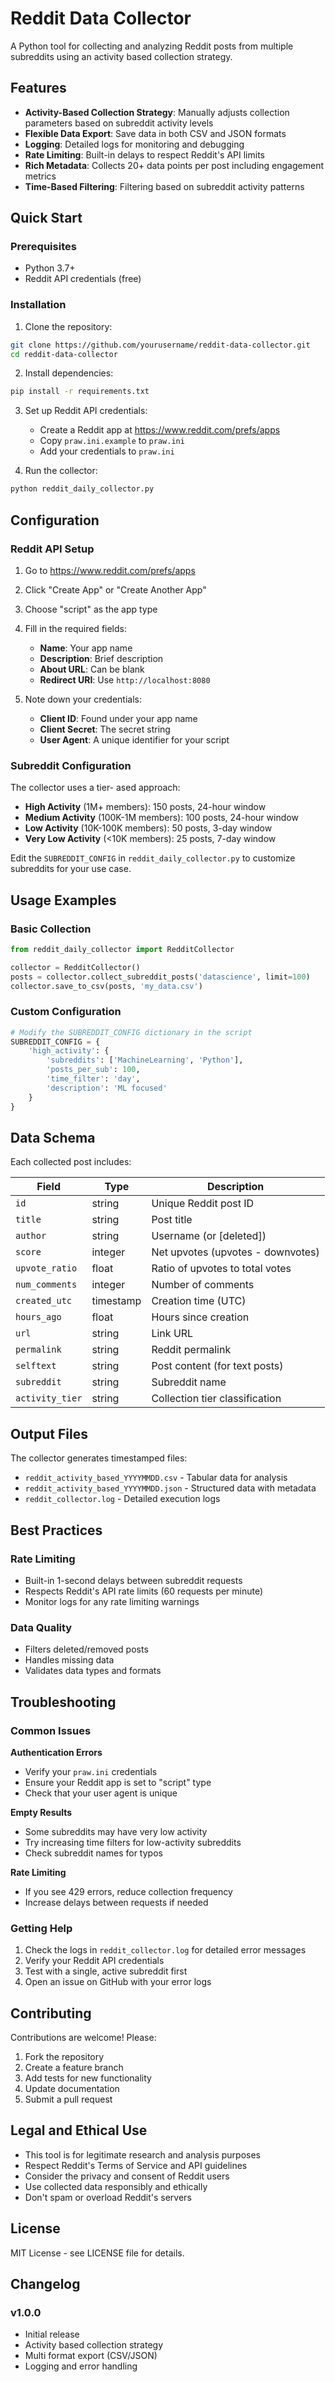 # Reddit Data Collector

A Python tool for collecting and analyzing Reddit posts from multiple subreddits using an activity based collection strategy. 

## Features

- **Activity-Based Collection Strategy**: Manually adjusts collection parameters based on subreddit activity levels
- **Flexible Data Export**: Save data in both CSV and JSON formats
- **Logging**: Detailed logs for monitoring and debugging
- **Rate Limiting**: Built-in delays to respect Reddit's API limits
- **Rich Metadata**: Collects 20+ data points per post including engagement metrics
- **Time-Based Filtering**: Filtering based on subreddit activity patterns

## Quick Start

### Prerequisites

- Python 3.7+
- Reddit API credentials (free)

### Installation

1. Clone the repository:
```bash
git clone https://github.com/yourusername/reddit-data-collector.git
cd reddit-data-collector
```

2. Install dependencies:
```bash
pip install -r requirements.txt
```

3. Set up Reddit API credentials:
   - Create a Reddit app at https://www.reddit.com/prefs/apps
   - Copy `praw.ini.example` to `praw.ini`
   - Add your credentials to `praw.ini`

4. Run the collector:
```bash
python reddit_daily_collector.py
```

## Configuration

### Reddit API Setup

1. Go to https://www.reddit.com/prefs/apps
2. Click "Create App" or "Create Another App"
3. Choose "script" as the app type
4. Fill in the required fields:
   - **Name**: Your app name
   - **Description**: Brief description
   - **About URL**: Can be blank
   - **Redirect URI**: Use `http://localhost:8080`

5. Note down your credentials:
   - **Client ID**: Found under your app name
   - **Client Secret**: The secret string
   - **User Agent**: A unique identifier for your script

### Subreddit Configuration

The collector uses a tier- ased approach:

- **High Activity** (1M+ members): 150 posts, 24-hour window
- **Medium Activity** (100K-1M members): 100 posts, 24-hour window  
- **Low Activity** (10K-100K members): 50 posts, 3-day window
- **Very Low Activity** (<10K members): 25 posts, 7-day window

Edit the `SUBREDDIT_CONFIG` in `reddit_daily_collector.py` to customize subreddits for your use case.

## Usage Examples

### Basic Collection
```python
from reddit_daily_collector import RedditCollector

collector = RedditCollector()
posts = collector.collect_subreddit_posts('datascience', limit=100)
collector.save_to_csv(posts, 'my_data.csv')
```

### Custom Configuration
```python
# Modify the SUBREDDIT_CONFIG dictionary in the script
SUBREDDIT_CONFIG = {
    'high_activity': {
        'subreddits': ['MachineLearning', 'Python'],
        'posts_per_sub': 100,
        'time_filter': 'day',
        'description': 'ML focused'
    }
}
```

## Data Schema

Each collected post includes:

| Field | Type | Description |
|-------|------|-------------|
| `id` | string | Unique Reddit post ID |
| `title` | string | Post title |
| `author` | string | Username (or [deleted]) |
| `score` | integer | Net upvotes (upvotes - downvotes) |
| `upvote_ratio` | float | Ratio of upvotes to total votes |
| `num_comments` | integer | Number of comments |
| `created_utc` | timestamp | Creation time (UTC) |
| `hours_ago` | float | Hours since creation |
| `url` | string | Link URL |
| `permalink` | string | Reddit permalink |
| `selftext` | string | Post content (for text posts) |
| `subreddit` | string | Subreddit name |
| `activity_tier` | string | Collection tier classification |

## Output Files

The collector generates timestamped files:
- `reddit_activity_based_YYYYMMDD.csv` - Tabular data for analysis
- `reddit_activity_based_YYYYMMDD.json` - Structured data with metadata
- `reddit_collector.log` - Detailed execution logs

## Best Practices

### Rate Limiting
- Built-in 1-second delays between subreddit requests
- Respects Reddit's API rate limits (60 requests per minute)
- Monitor logs for any rate limiting warnings

### Data Quality
- Filters deleted/removed posts
- Handles missing data 
- Validates data types and formats

## Troubleshooting

### Common Issues

**Authentication Errors**
- Verify your `praw.ini` credentials
- Ensure your Reddit app is set to "script" type
- Check that your user agent is unique

**Empty Results**
- Some subreddits may have very low activity
- Try increasing time filters for low-activity subreddits
- Check subreddit names for typos

**Rate Limiting**
- If you see 429 errors, reduce collection frequency
- Increase delays between requests if needed

### Getting Help

1. Check the logs in `reddit_collector.log` for detailed error messages
2. Verify your Reddit API credentials
3. Test with a single, active subreddit first
4. Open an issue on GitHub with your error logs

## Contributing

Contributions are welcome! Please:

1. Fork the repository
2. Create a feature branch
3. Add tests for new functionality
4. Update documentation
5. Submit a pull request

## Legal and Ethical Use

- This tool is for legitimate research and analysis purposes
- Respect Reddit's Terms of Service and API guidelines
- Consider the privacy and consent of Reddit users
- Use collected data responsibly and ethically
- Don't spam or overload Reddit's servers

## License

MIT License - see LICENSE file for details.

## Changelog

### v1.0.0
- Initial release
- Activity based collection strategy
- Multi format export (CSV/JSON)
- Logging and error handling